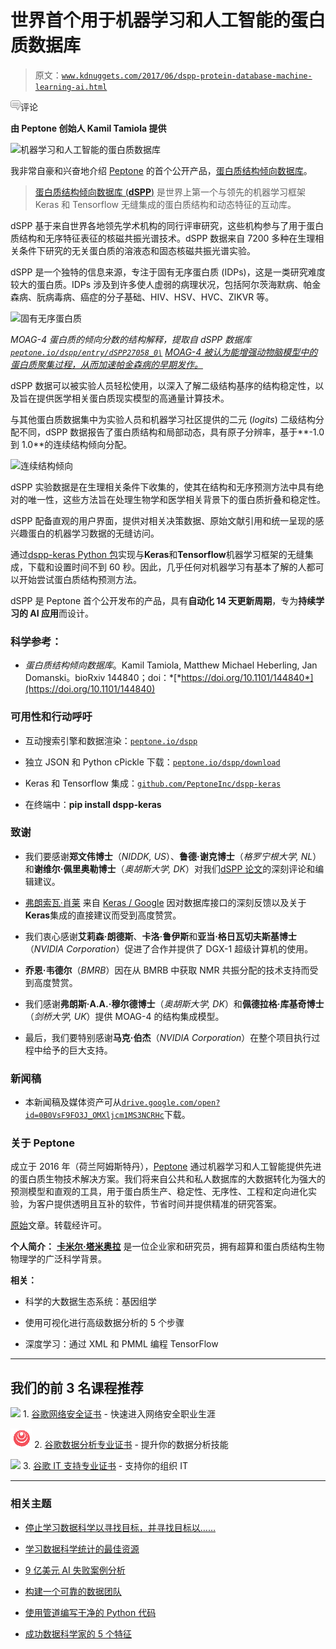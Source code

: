 # 世界首个用于机器学习和人工智能的蛋白质数据库

> 原文：[`www.kdnuggets.com/2017/06/dspp-protein-database-machine-learning-ai.html`](https://www.kdnuggets.com/2017/06/dspp-protein-database-machine-learning-ai.html)

![c](img/3d9c022da2d331bb56691a9617b91b90.png)评论

**由 Peptone 创始人 Kamil Tamiola 提供**

![机器学习和人工智能的蛋白质数据库](img/284fe97f87be7300d6b84955e2d1c3b7.png)

我非常自豪和兴奋地介绍 [Peptone](https://peptone.io/) 的首个公开产品，[蛋白质结构倾向数据库](https://peptone.io/dspp)。

> [蛋白质结构倾向数据库 (**dSPP**)](https://peptone.io/dspp) 是世界上第一个与领先的机器学习框架 Keras 和 Tensorflow 无缝集成的蛋白质结构和动态特征的互动库。

dSPP 基于来自世界各地领先学术机构的同行评审研究，这些机构参与了用于蛋白质结构和无序特征表征的核磁共振光谱技术。dSPP 数据来自 7200 多种在生理相关条件下研究的无关蛋白质的溶液态和固态核磁共振光谱实验。

dSPP 是一个独特的信息来源，专注于固有无序蛋白质 (IDPs)，这是一类研究难度较大的蛋白质。IDPs 涉及到许多使人虚弱的病理状况，包括阿尔茨海默病、帕金森病、朊病毒病、癌症的分子基础、HIV、HSV、HVC、ZIKVR 等。

![固有无序蛋白质](img/622e2b7ea7ab7306d18d1e55afe9a8b8.png)

*MOAG-4 蛋白质的倾向分数的结构解释，提取自 dSPP 数据库 [`peptone.io/dspp/entry/dSPP27058_0\`](https://peptone.io/dspp/entry/dSPP27058_0)* [*MOAG-4 被认为能增强动物脑模型中的蛋白质聚集过程，从而加速帕金森病的早期发作。*](http://www.jbc.org/content/early/2017/03/23/jbc.M116.764886)

dSPP 数据可以被实验人员轻松使用，以深入了解二级结构基序的结构稳定性，以及旨在提供医学相关蛋白质现实模型的高通量计算技术。

与其他蛋白质数据集中为实验人员和机器学习社区提供的二元 (*logits*) 二级结构分配不同，dSPP 数据报告了蛋白质结构和局部动态，具有原子分辨率，基于**-1.0 到 1.0**的连续结构倾向分配。

![连续结构倾向](img/49732abe9f76228c12c2aa2a6fbb94e2.png)

dSPP 实验数据是在生理相关条件下收集的，使其在结构和无序预测方法中具有绝对的唯一性，这些方法旨在处理生物学和医学相关背景下的蛋白质折叠和稳定性。

dSPP 配备直观的用户界面，提供对相关决策数据、原始文献引用和统一呈现的感兴趣蛋白的机器学习数据的无缝访问。

通过[dspp-keras Python 包](https://github.com/PeptoneInc/dspp-keras)实现与**Keras**和**Tensorflow**机器学习框架的无缝集成，下载和设置时间不到 60 秒。因此，几乎任何对机器学习有基本了解的人都可以开始尝试蛋白质结构预测方法。

dSPP 是 Peptone 首个公开发布的产品，具有**自动化 14 天更新周期**，专为**持续学习的 AI 应用**而设计。

### 科学参考：

+   *蛋白质结构倾向数据库*。Kamil Tamiola, Matthew Michael Heberling, Jan Domanski。bioRxiv 144840；doi：*[*https://doi.org/10.1101/144840*](https://doi.org/10.1101/144840)

### 可用性和行动呼吁

+   互动搜索引擎和数据渲染：[`peptone.io/dspp`](https://peptone.io/dspp)

+   独立 JSON 和 Python cPickle 下载：[`peptone.io/dspp/download`](https://peptone.io/dspp/download)

+   Keras 和 Tensorflow 集成：[`github.com/PeptoneInc/dspp-keras`](https://github.com/PeptoneInc/dspp-keras)

+   在终端中：**pip install dspp-keras**

### 致谢

+   我们要感谢**郑文伟博士**（*NIDDK, US*）、**鲁德·谢克博士**（*格罗宁根大学, NL*）和**谢维尔·佩里奥勒博士**（*奥胡斯大学, DK*）对我们[dSPP 论文](http://biorxiv.org/content/early/2017/06/01/144840)的深刻评论和编辑建议。

+   [弗朗索瓦·肖莱](https://github.com/fchollet) 来自 [Keras / Google](https://github.com/fchollet/keras) 因对数据库接口的深刻反馈以及关于**Keras**集成的直接建议而受到高度赞赏。

+   我们衷心感谢**艾莉森·朗德斯**、**卡洛·鲁伊斯**和**亚当·格日瓦切夫斯基博士**（*NVIDIA Corporation*）促进了合作并提供了 DGX-1 超级计算机的使用。

+   **乔恩·韦德尔**（*BMRB*）因在从 BMRB 中获取 NMR 共振分配的技术支持而受到高度赞赏。

+   我们感谢**弗朗斯·A.A.·穆尔德博士**（*奥胡斯大学, DK*）和**佩德拉格·库基奇博士**（*剑桥大学, UK*）提供 MOAG-4 的结构集成模型。

+   最后，我们要特别感谢**马克·伯杰**（*NVIDIA Corporation*）在整个项目执行过程中给予的巨大支持。

### **新闻稿**

+   本新闻稿及媒体资产可从[`drive.google.com/open?id=0B0VsF9FO3J_OMXljcm1MS3NCRHc`](https://drive.google.com/open?id=0B0VsF9FO3J_OMXljcm1MS3NCRHc)下载。

### 关于 Peptone

成立于 2016 年（荷兰阿姆斯特丹），[Peptone](https://peptone.io/) 通过机器学习和人工智能提供先进的蛋白质生物技术解决方案。我们将来自公共和私人数据库的大数据转化为强大的预测模型和直观的工具，用于蛋白质生产、稳定性、无序性、工程和定向进化实验，为客户提供透明且互补的软件，节省时间并提供精准的研究答案。

[原始](https://www.linkedin.com/pulse/worlds-first-protein-database-machine-learning-ai-kamil-tamiola)文章。转载经许可。

**个人简介：** **[卡米尔·塔米奥拉](https://www.linkedin.com/in/ktamiola/)** 是一位企业家和研究员，拥有超算和蛋白质结构生物物理学的广泛科学背景。

**相关：**

+   科学的大数据生态系统：基因组学

+   使用可视化进行高级数据分析的 5 个步骤

+   深度学习：通过 XML 和 PMML 编程 TensorFlow

* * *

## 我们的前 3 名课程推荐

![](img/0244c01ba9267c002ef39d4907e0b8fb.png) 1\. [谷歌网络安全证书](https://www.kdnuggets.com/google-cybersecurity) - 快速进入网络安全职业生涯

![](img/e225c49c3c91745821c8c0368bf04711.png) 2\. [谷歌数据分析专业证书](https://www.kdnuggets.com/google-data-analytics) - 提升你的数据分析技能

![](img/0244c01ba9267c002ef39d4907e0b8fb.png) 3\. [谷歌 IT 支持专业证书](https://www.kdnuggets.com/google-itsupport) - 支持你的组织 IT

* * *

### 相关主题

+   [停止学习数据科学以寻找目标，并寻找目标以……](https://www.kdnuggets.com/2021/12/stop-learning-data-science-find-purpose.html)

+   [学习数据科学统计的最佳资源](https://www.kdnuggets.com/2021/12/springboard-top-resources-learn-data-science-statistics.html)

+   [9 亿美元 AI 失败案例分析](https://www.kdnuggets.com/2021/12/9b-ai-failure-examined.html)

+   [构建一个可靠的数据团队](https://www.kdnuggets.com/2021/12/build-solid-data-team.html)

+   [使用管道编写干净的 Python 代码](https://www.kdnuggets.com/2021/12/write-clean-python-code-pipes.html)

+   [成功数据科学家的 5 个特征](https://www.kdnuggets.com/2021/12/5-characteristics-successful-data-scientist.html)
